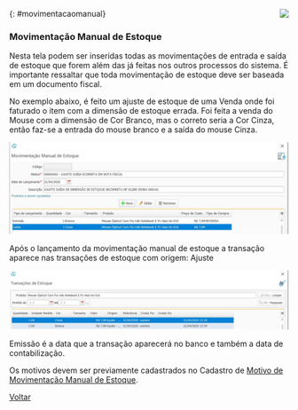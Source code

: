 <a href="http://docs.continentenuvem.com.br/dicas.html#dicas"><img align="right" src="http://docs.continentenuvem.com.br/images/dicas.jpg"></a>



{: #movimentacaomanual}

### Movimentação Manual de Estoque

Nesta tela podem ser inseridas todas as movimentações de entrada e saída  de estoque que forem além das já feitas nos outros processos do sistema. É importante ressaltar que toda movimentação de estoque deve ser baseada em um documento fiscal. 

No exemplo abaixo, é feito um ajuste de estoque de uma Venda onde foi faturado o item com a dimensão de estoque errada. Foi feita a venda do Mouse com a dimensão de Cor Branco, mas o correto seria a Cor Cinza, então faz-se a entrada do mouse branco e a saída do mouse Cinza. 

![](images/estoque_movimentacao_manual.jpg)



Após o lançamento da movimentação manual de estoque a transação aparece nas transações de estoque com origem: Ajuste

![](images/estoque_movimentacao_manual_transacoes.jpg)

Emissão é a data que a transação aparecerá no banco e também a data de contabilização.

Os motivos devem ser previamente cadastrados no Cadastro de [Motivo de Movimentação Manual de  Estoque](estoque_motivo_movimentacao_manual.md#cadastro).



[Voltar](estoque.md#estoque)


